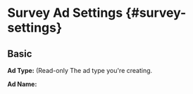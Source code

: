 # Survey Ad Settings {#survey-settings}

<!-- If the ad settings vary much by survey type, then create a subheading (##) for each survey type. If there are only a few differences, then all can go in the same list, with "(XXX ads only)" for the fields that don't apply to everything.-->

<!-- When a maximum number of characters is allowed, or there any restrictions on the type of characters allowed, include that (such as "The maximum length is 15 characters.") -->

## Basic

**Ad Type:** (Read-only The ad type you're creating.

**Ad Name:**

<!--
>[!MORELIKETHIS]
>
>* [About Survey Management in Advertising Cloud DSP](survey-about.md)
>* [Create a Survey](survey-create.md)
>* [Survey Settings](survey-settings.md)
>* [Create an Additional Ad from a Survey](survey-create-additional-ad.md)
>* [Best Practices for Survey Optimization](survey-best-practices-optimization)
>* [View Survey Performance](survey-view-performance.md)
-->
